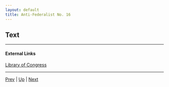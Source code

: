 ```yaml
---
layout: default
title: Anti-Federalist No. 16
---
```


## Text

---
#### External Links
[Library of Congress]()

---

[Prev](15.md) | [Up](README.md) | [Next](17.md)
